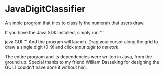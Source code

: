 # JavaDigitClassifier
A simple program that tries to classify the numerals that users draw. 

If you have the Java SDK installed, simply run
'''

java GUI
'''
And the program will launch. Drag your cursor along the grid to draw a single digit (0-9) and click _input digit to network_. 

The entire program and its dependencies were written in Java, from the ground up. Special thanks to my friend
William Daeseking for designing the GUI. I couldn't have done it without him.
